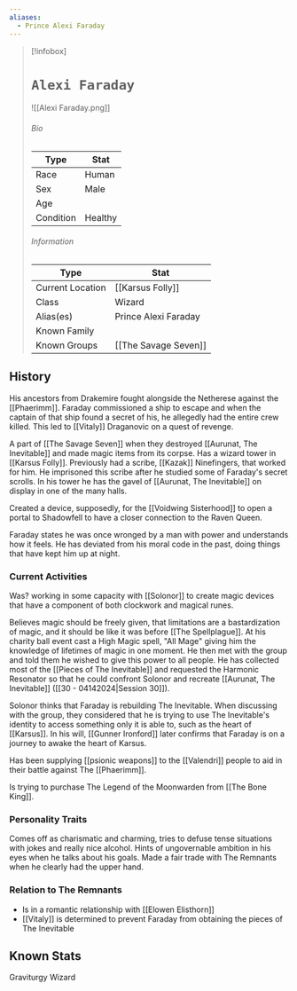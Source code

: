 ```yaml
---
aliases:
  - Prince Alexi Faraday
---
```

> [!infobox]
> # `Alexi Faraday` 
> ![[Alexi Faraday.png]]
> ###### Bio
> Type |  Stat |
> ---|---|
> Race | Human | 
> Sex | Male | 
> Age |  |
> Condition | Healthy |
> ######  Information
> Type |  Stat |
> ---|---|
> Current Location | [[Karsus Folly]]  |
> Class | Wizard |
> Alias(es) | Prince Alexi Faraday |
> Known Family | |
> Known Groups | [[The Savage Seven]]  |

## History
His ancestors from Drakemire fought alongside the Netherese against the [[Phaerimm]]. Faraday commissioned a ship to escape and when the captain of that ship found a secret of his, he allegedly had the entire crew killed. This led to [[Vitaly]] Draganovic on a quest of revenge.

A part of [[The Savage Seven]] when they destroyed [[Aurunat, The Inevitable]] and made magic items from its corpse. Has a wizard tower in [[Karsus Folly]]. Previously had a scribe, [[Kazak]] Ninefingers, that worked for him. He imprisoned this scribe after he studied some of Faraday's secret scrolls. In his tower he has the gavel of [[Aurunat, The Inevitable]] on display in one of the many halls.

Created a device, supposedly, for the [[Voidwing Sisterhood]] to open a portal to Shadowfell to have a closer connection to the Raven Queen.

Faraday states he was once wronged by a man with power and understands how it feels. He has deviated from his moral code in the past, doing things that have kept him up at night.

### Current Activities
Was? working in some capacity with [[Solonor]] to create magic devices that have a component of both clockwork and magical runes.

Believes magic should be freely given, that limitations are a bastardization of magic, and it should be like it was before [[The Spellplague]]. At his charity ball event cast a High Magic spell, "All Mage" giving him the knowledge of lifetimes of magic in one moment. He then met with the group and told them he wished to give this power to all people. He has collected most of the [[Pieces of The Inevitable]] and requested the Harmonic Resonator so that he could confront Solonor and recreate [[Aurunat, The Inevitable]] ([[30 - 04142024|Session 30]]).

Solonor thinks that Faraday is rebuilding The Inevitable. When discussing with the group, they considered that he is trying to use The Inevitable's identity to access something only it is able to, such as the heart of [[Karsus]]. In his will, [[Gunner Ironford]] later confirms that Faraday is on a journey to awake the heart of Karsus.

Has been supplying [[psionic weapons]] to the [[Valendri]] people to aid in their battle against The [[Phaerimm]]. 

Is trying to purchase The Legend of the Moonwarden from [[The Bone King]].

### Personality Traits
Comes off as charismatic and charming, tries to defuse tense situations with jokes and really nice alcohol. Hints of ungovernable ambition in his eyes when he talks about his goals. Made a fair trade with The Remnants when he clearly had the upper hand.

### Relation to The Remnants 
- Is in a romantic relationship with [[Elowen Elisthorn]]
- [[Vitaly]] is determined to prevent Faraday from obtaining the pieces of The Inevitable

## Known Stats
Graviturgy Wizard